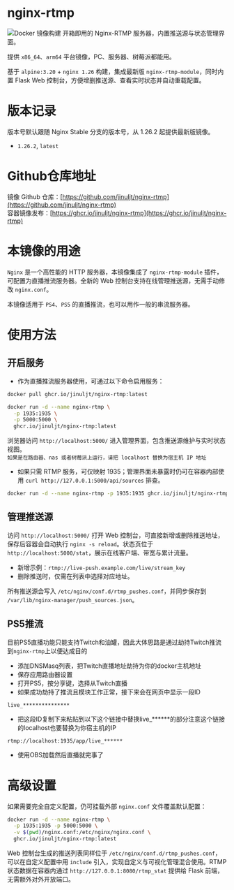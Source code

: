 # nginx-rtmp

![Docker 镜像构建](https://github.com/jinuljt/nginx-rtmp/actions/workflows/docker-image.yml/badge.svg)
开箱即用的 Nginx-RTMP 服务器，内置推送源与状态管理界面。

提供 `x86_64`、`arm64` 平台镜像，PC、服务器、树莓派都能用。

基于 `alpine:3.20` + `nginx 1.26` 构建，集成最新版 `nginx-rtmp-module`，同时内置 Flask Web 控制台，方便增删推送源、查看实时状态并自动重载配置。

# 版本记录
版本号默认跟随 Nginx Stable 分支的版本号，从 1.26.2 起提供最新版镜像。
- `1.26.2`, `latest`

# Github仓库地址
镜像 Github 仓库：[https://github.com/jinuljt/nginx-rtmp](https://github.com/jinuljt/nginx-rtmp)  
容器镜像发布：[https://ghcr.io/jinuljt/nginx-rtmp](https://ghcr.io/jinuljt/nginx-rtmp)

# 本镜像的用途
`Nginx` 是一个高性能的 HTTP 服务器，本镜像集成了 `nginx-rtmp-module` 插件，可配置为直播推流服务器。全新的 Web 控制台支持在线管理推送源，无需手动修改 `nginx.conf`。

本镜像适用于 `PS4`、`PS5` 的直播推流，也可以用作一般的串流服务器。

# 使用方法
## 开启服务
- 作为直播推流服务器使用，可通过以下命令启用服务：

```bash
docker pull ghcr.io/jinuljt/nginx-rtmp:latest

docker run -d --name nginx-rtmp \
  -p 1935:1935 \
  -p 5000:5000 \
  ghcr.io/jinuljt/nginx-rtmp:latest
```

浏览器访问 `http://localhost:5000/` 进入管理界面，包含推送源维护与实时状态视图。  
`如果是在路由器、nas 或者树莓派上运行，请把 localhost 替换为宿主机 IP 地址`
- 如果只需 RTMP 服务，可仅映射 1935；管理界面未暴露时仍可在容器内部使用 `curl http://127.0.0.1:5000/api/sources` 排查。

```bash
docker run -d --name nginx-rtmp -p 1935:1935 ghcr.io/jinuljt/nginx-rtmp:latest
```

## 管理推送源

访问 `http://localhost:5000/` 打开 Web 控制台，可直接新增或删除推送地址，保存后容器会自动执行 `nginx -s reload`。状态页位于 `http://localhost:5000/stat`，展示在线客户端、带宽与累计流量。

- 新增示例：`rtmp://live-push.example.com/live/stream_key`
- 删除推送时，仅需在列表中选择对应地址。

所有推送源会写入 `/etc/nginx/conf.d/rtmp_pushes.conf`，并同步保存到 `/var/lib/nginx-manager/push_sources.json`。

## PS5推流
目前PS5直播功能只能支持Twitch和油罐，因此大体思路是通过劫持Twitch推流到`nginx-rtmp`上以便达成目的
- 添加DNSMasq列表，把Twitch直播地址劫持为你的docker主机地址
- 保存应用路由器设置
- 打开PS5，按分享键，选择从Twitch直播
- 如果成功劫持了推流且模块工作正常，接下来会在网页中显示一段ID

`live_***************`
- 把这段ID复制下来粘贴到以下这个链接中替换live_******的部分注意这个链接的localhost也要替换为你宿主机的IP

`rtmp://localhost:1935/app/live_******`
- 使用OBS加载然后直播就完事了

# 高级设置
如果需要完全自定义配置，仍可挂载外部 `nginx.conf` 文件覆盖默认配置：

```bash
docker run -d --name nginx-rtmp \
  -p 1935:1935 -p 5000:5000 \
  -v $(pwd)/nginx.conf:/etc/nginx/nginx.conf \
  ghcr.io/jinuljt/nginx-rtmp:latest
```

Web 控制台生成的推送列表同样位于 `/etc/nginx/conf.d/rtmp_pushes.conf`，可以在自定义配置中用 `include` 引入，实现自定义与可视化管理混合使用。RTMP 状态数据在容器内通过 `http://127.0.0.1:8080/rtmp_stat` 提供给 Flask 前端，无需额外对外开放端口。
